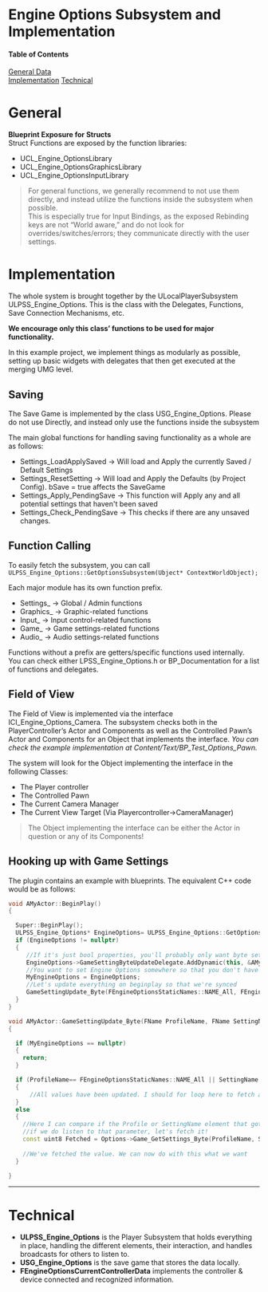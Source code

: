 # Engine Options Subsystem and Implementation

#### Table of Contents  

[General Data](#General)  
[Implementation](#Implementation)
[Technical](#Technical)

# General  

**Blueprint Exposure for Structs**  
Struct Functions are exposed by the function libraries:
- UCL_Engine_OptionsLibrary
- UCL_Engine_OptionsGraphicsLibrary
- UCL_Engine_OptionsInputLibrary  

> For general functions, we generally recommend to not use them directly, and instead utilize the functions inside the subsystem when possible.    
    This is especially true for Input Bindings, as the exposed Rebinding keys are not “World aware,” and do not look for overrides/switches/errors; they communicate directly with the user settings. 

# Implementation 

The whole system is brought together by the ULocalPlayerSubsystem ULPSS_Engine_Options. This is the class with the Delegates, Functions, Save Connection Mechanisms, etc. 

**We encourage only this class’ functions to be used for major functionality.**

In this example project, we implement things as modularly as possible, setting up basic widgets with delegates that then get executed at the merging UMG level. 

## Saving
The Save Game is implemented by the class USG_Engine_Options. Please do not use Directly, and instead only use the functions inside the subsystem

The main global functions for handling saving functionality as a whole are as follows:
- Settings_LoadApplySaved -> Will load and Apply the currently Saved / Default Settings
- Settings_ResetSetting -> Will load and Apply the Defaults (by Project Config). bSave = true affects the SaveGame
- Settings_Apply_PendingSave -> This function will Apply any and all potential settings that haven't been saved
- Settings_Check_PendingSave -> This checks if there are any unsaved changes.

## Function Calling  

To easily fetch the subsystem, you can call `ULPSS_Engine_Options::GetOptionsSubsystem(Ubject* ContextWorldObject);` 

Each major module has its own function prefix. 

- Settings_ -> Global / Admin functions
- Graphics_ -> Graphic-related functions
- Input_    -> Input control-related functions
- Game_     -> Game settings-related functions
- Audio_    -> Audio settings-related functions

Functions without a prefix are getters/specific functions used internally.   
You can check either LPSS_Engine_Options.h or BP_Documentation for a list of functions and delegates.

## Field of View

The Field of View is implemented via the interface ICI_Engine_Options_Camera. The subsystem checks both in the PlayerController’s Actor and Components as well as the Controlled Pawn’s Actor and Components for an Object that implements the interface. _You can check the example implementation at Content/Text/BP_Test_Options_Pawn._

The system will look for the Object implementing the interface in the following Classes:
- The Player controller
- The Controlled Pawn
- The Current Camera Manager
- The Current View Target (Via Playercontroller->CameraManager)

>The Object implementing the interface can be either the Actor in question or any of its Components!  

## Hooking up with Game Settings  

The plugin contains an example with blueprints. The equivalent C++ code would be as follows: 

```cpp
void AMyActor::BeginPlay()
{

  Super::BeginPlay();
  ULPSS_Engine_Options* EngineOptions= ULPSS_Engine_Options::GetOptionsSubsystem(this);
  if (EngineOptions != nullptr)
  {
     //If it's just bool properties, you'll probably only want byte settings. You also have Float and String Settings though :)
     EngineOptions->GameSettingByteUpdateDelegate.AddDynamic(this, &AMyActor::GameSettingUpdate_Byte);
     //You want to set Engine Options somewhere so that you don't have to keep Querying for it :) 
     MyEngineOptions = EngineOptions;
     //Let's update everything on beginplay so that we're synced
     GameSettingUpdate_Byte(FEngineOptionsStaticNames::NAME_All, FEngineOptionsStaticNames::NAME_All);
  }
}

void AMyActor::GameSettingUpdate_Byte(FName ProfileName, FName SettingName)
{

  if (MyEngineOptions == nullptr)
  {
    return;
  }

  if (ProfileName== FEngineOptionsStaticNames::NAME_All || SettingName == FEngineOptionsStaticNames::NAME_All)
  {
      //All values have been updated. I should for loop here to fetch all the values that I would like to fetch  
  }
  else
  {
    //Here I can compare if the Profile or SettingName element that got updated is one that MyActor listens to. for example, you can have a Map or an Array that contains these at the actor level :) 
    //if we do listen to that parameter, let's fetch it! 
    const uint8 Fetched = Options->Game_GetSettings_Byte(ProfileName, SettingName);
   
    //We've fetched the value. We can now do with this what we want
  }

}

```

***

# Technical  

- **ULPSS_Engine_Options** is the Player Subsystem that holds everything in place, handling the different elements, their interaction, and handles broadcasts for others to listen to.
- **USG_Engine_Options** is the save game that stores the data locally.
- **FEngineOptionsCurrentControllerData** implements the controller & device connected and recognized information.
